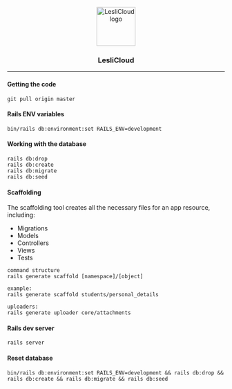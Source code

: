 <p align="center">
	<a href="https://lesli.cloud" target="_blank">
		<img width="90" alt="LesliCloud logo" src="https://cdn.lesli.tech/leslicloud/brand/leslicloud_isotipo-nomargin.png" />
	</a>
</p>

<h3 align="center">LesliCloud</h3>

---

#### Getting the code
```
git pull origin master
```

#### Rails ENV variables
```
bin/rails db:environment:set RAILS_ENV=development
```

#### Working with the database  
```
rails db:drop
rails db:create
rails db:migrate
rails db:seed
```  

#### Scaffolding
The scaffolding tool creates all the necessary files for an app resource, including:
- Migrations
- Models
- Controllers
- Views
- Tests

```
command structure
rails generate scaffold [namespace]/[object]

example:
rails generate scaffold students/personal_details

uploaders:
rails generate uploader core/attachments
```

#### Rails dev server
```
rails server
```

#### Reset database  
```bin/rails db:environment:set RAILS_ENV=development && rails db:drop && rails db:create && rails db:migrate && rails db:seed```  
